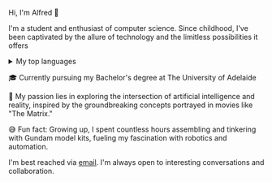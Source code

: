 Hi, I'm Alfred 👋

I'm a student and enthusiast of computer science. Since childhood, I've been captivated by the allure of technology and the limitless possibilities it offers

<details>
<summary>My top languages</summary>

| Rank | Languages |
|-----:|-----------|
|     1| Python|
|     2| SQL   |
|     3| C++   |

</details>

🎓 Currently pursuing my Bachelor's degree at The University of Adelaide

🔭 My passion lies in exploring the intersection of artificial intelligence and reality, inspired by the groundbreaking concepts portrayed in movies like "The Matrix."

😅 Fun fact: Growing up, I spent countless hours assembling and tinkering with Gundam model kits, fueling my fascination with robotics and automation.

I'm best reached via <a href="mailto:khangduy0340@gmail.com">email</a>. I'm always open to interesting conversations and collaboration.
